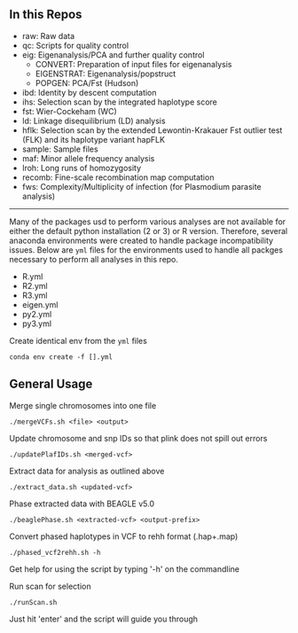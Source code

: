 In this Repos
---
- raw: Raw data
- qc: Scripts for quality control
- eig: Eigenanalysis/PCA and further quality control
   * CONVERT: Preparation of input files for eigenanalysis
   * EIGENSTRAT: Eigenanalysis/popstruct
   * POPGEN: PCA/Fst (Hudson)
- ibd: Identity by descent computation
- ihs: Selection scan by the integrated haplotype score
- fst: Wier-Cockeham (WC)
- ld: Linkage disequilibrium (LD) analysis
- hflk: Selection scan by the extended Lewontin-Krakauer Fst outlier test (FLK) and its haplotype variant hapFLK
- sample: Sample files
- maf: Minor allele frequency analysis
- lroh: Long runs of homozygosity
- recomb: Fine-scale recombination map computation
- fws: Complexity/Multiplicity of infection (for Plasmodium parasite analysis)
------------------------------
Many of the packages usd to perform various analyses are not available for 
either the default python installation (2 or 3) or R version. Therefore, 
several anaconda environments were created to handle package incompatibility 
issues. Below are `yml` files for the environments used to handle all packges 
necessary to perform all analyses in this repo.

- R.yml
- R2.yml
- R3.yml
- eigen.yml
- py2.yml
- py3.yml

Create identical env from the `yml` files
```
conda env create -f [].yml 
```

General Usage
---
Merge single chromosomes into one file
```
./mergeVCFs.sh <file> <output>
``` 

Update chromosome and snp IDs so that plink does not spill out errors
```
./updatePlafIDs.sh <merged-vcf>
```

Extract data for analysis as outlined above
```
./extract_data.sh <updated-vcf>
```

Phase extracted data with BEAGLE v5.0
```
./beaglePhase.sh <extracted-vcf> <output-prefix>
```

Convert phased haplotypes in VCF to rehh format (.hap+.map)
```
./phased_vcf2rehh.sh -h 
```

Get help for using the script by typing '-h' on the commandline

Run scan for selection
```
./runScan.sh
```

Just hit 'enter' and the script will guide you through


